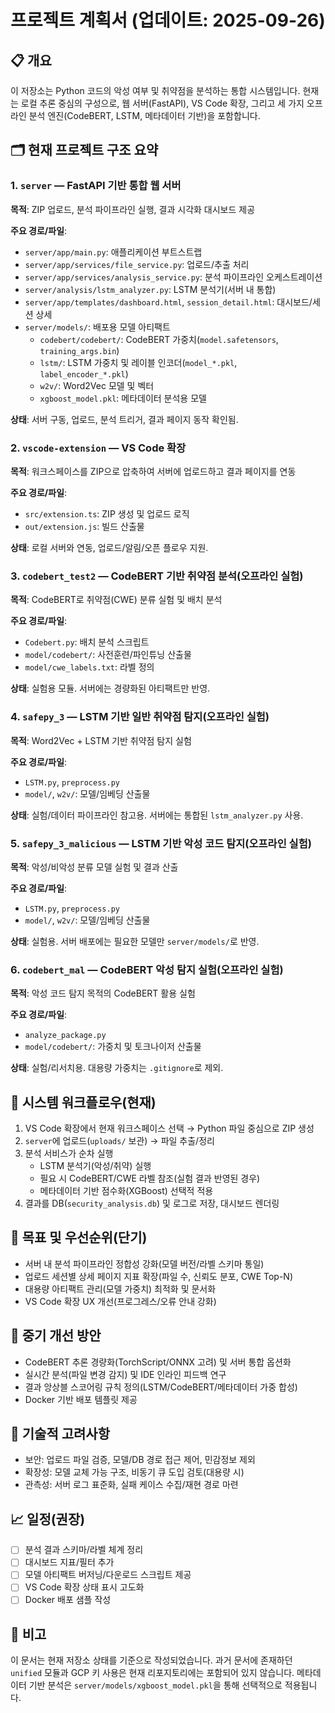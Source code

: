 # 프로젝트 계획서 (업데이트: 2025-09-26)

## 📋 개요

이 저장소는 Python 코드의 악성 여부 및 취약점을 분석하는 통합 시스템입니다. 현재는 로컬 추론 중심의 구성으로, 웹 서버(FastAPI), VS Code 확장, 그리고 세 가지 오프라인 분석 엔진(CodeBERT, LSTM, 메타데이터 기반)을 포함합니다.

## 🗂️ 현재 프로젝트 구조 요약

### 1. `server` — FastAPI 기반 통합 웹 서버
**목적**: ZIP 업로드, 분석 파이프라인 실행, 결과 시각화 대시보드 제공

**주요 경로/파일**:
- `server/app/main.py`: 애플리케이션 부트스트랩
- `server/app/services/file_service.py`: 업로드/추출 처리
- `server/app/services/analysis_service.py`: 분석 파이프라인 오케스트레이션
- `server/analysis/lstm_analyzer.py`: LSTM 분석기(서버 내 통합)
- `server/app/templates/dashboard.html`, `session_detail.html`: 대시보드/세션 상세
- `server/models/`: 배포용 모델 아티팩트
  - `codebert/codebert/`: CodeBERT 가중치(`model.safetensors`, `training_args.bin`)
  - `lstm/`: LSTM 가중치 및 레이블 인코더(`model_*.pkl`, `label_encoder_*.pkl`)
  - `w2v/`: Word2Vec 모델 및 벡터
  - `xgboost_model.pkl`: 메타데이터 분석용 모델

**상태**: 서버 구동, 업로드, 분석 트리거, 결과 페이지 동작 확인됨.

### 2. `vscode-extension` — VS Code 확장
**목적**: 워크스페이스를 ZIP으로 압축하여 서버에 업로드하고 결과 페이지를 연동

**주요 경로/파일**:
- `src/extension.ts`: ZIP 생성 및 업로드 로직
- `out/extension.js`: 빌드 산출물

**상태**: 로컬 서버와 연동, 업로드/알림/오픈 플로우 지원.

### 3. `codebert_test2` — CodeBERT 기반 취약점 분석(오프라인 실험)
**목적**: CodeBERT로 취약점(CWE) 분류 실험 및 배치 분석

**주요 경로/파일**:
- `Codebert.py`: 배치 분석 스크립트
- `model/codebert/`: 사전훈련/파인튜닝 산출물
- `model/cwe_labels.txt`: 라벨 정의

**상태**: 실험용 모듈. 서버에는 경량화된 아티팩트만 반영.

### 4. `safepy_3` — LSTM 기반 일반 취약점 탐지(오프라인 실험)
**목적**: Word2Vec + LSTM 기반 취약점 탐지 실험

**주요 경로/파일**:
- `LSTM.py`, `preprocess.py`
- `model/`, `w2v/`: 모델/임베딩 산출물

**상태**: 실험/데이터 파이프라인 참고용. 서버에는 통합된 `lstm_analyzer.py` 사용.

### 5. `safepy_3_malicious` — LSTM 기반 악성 코드 탐지(오프라인 실험)
**목적**: 악성/비악성 분류 모델 실험 및 결과 산출

**주요 경로/파일**:
- `LSTM.py`, `preprocess.py`
- `model/`, `w2v/`: 모델/임베딩 산출물

**상태**: 실험용. 서버 배포에는 필요한 모델만 `server/models/`로 반영.

### 6. `codebert_mal` — CodeBERT 악성 탐지 실험(오프라인 실험)
**목적**: 악성 코드 탐지 목적의 CodeBERT 활용 실험

**주요 경로/파일**:
- `analyze_package.py`
- `model/codebert/`: 가중치 및 토크나이저 산출물

**상태**: 실험/리서치용. 대용량 가중치는 `.gitignore`로 제외.

## 🔄 시스템 워크플로우(현재)

1) VS Code 확장에서 현재 워크스페이스 선택 → Python 파일 중심으로 ZIP 생성
2) `server`에 업로드(`uploads/` 보관) → 파일 추출/정리
3) 분석 서비스가 순차 실행
   - LSTM 분석기(악성/취약) 실행
   - 필요 시 CodeBERT/CWE 라벨 참조(실험 결과 반영된 경우)
   - 메타데이터 기반 점수화(XGBoost) 선택적 적용
4) 결과를 DB(`security_analysis.db`) 및 로그로 저장, 대시보드 렌더링

## 🎯 목표 및 우선순위(단기)

- 서버 내 분석 파이프라인 정합성 강화(모델 버전/라벨 스키마 통일)
- 업로드 세션별 상세 페이지 지표 확장(파일 수, 신뢰도 분포, CWE Top-N)
- 대용량 아티팩트 관리(모델 가중치) 최적화 및 문서화
- VS Code 확장 UX 개선(프로그레스/오류 안내 강화)

## 🚀 중기 개선 방안

- CodeBERT 추론 경량화(TorchScript/ONNX 고려) 및 서버 통합 옵션화
- 실시간 분석(파일 변경 감지) 및 IDE 인라인 피드백 연구
- 결과 앙상블 스코어링 규칙 정의(LSTM/CodeBERT/메타데이터 가중 합성)
- Docker 기반 배포 템플릿 제공

## 🔧 기술적 고려사항

- 보안: 업로드 파일 검증, 모델/DB 경로 접근 제어, 민감정보 제외
- 확장성: 모델 교체 가능 구조, 비동기 큐 도입 검토(대용량 시)
- 관측성: 서버 로그 표준화, 실패 케이스 수집/재현 경로 마련

## 📈 일정(권장)

- [ ] 분석 결과 스키마/라벨 체계 정리
- [ ] 대시보드 지표/필터 추가
- [ ] 모델 아티팩트 버저닝/다운로드 스크립트 제공
- [ ] VS Code 확장 상태 표시 고도화
- [ ] Docker 배포 샘플 작성

## 📝 비고

이 문서는 현재 저장소 상태를 기준으로 작성되었습니다. 과거 문서에 존재하던 `unified` 모듈과 GCP 키 사용은 현재 리포지토리에는 포함되어 있지 않습니다. 메타데이터 기반 분석은 `server/models/xgboost_model.pkl`을 통해 선택적으로 적용됩니다.
